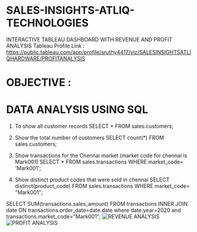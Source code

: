 # SALES-INSIGHTS-ATLIQ-TECHNOLOGIES
INTERACTIVE TABLEAU DASHBOARD WITH REVENUE AND PROFIT ANALYSIS
Tableau Profile Link : https://public.tableau.com/app/profile/sruthy4417/viz/SALESINSIGHTSATLIQHARDWARE/PROFITANALYSIS

# OBJECTIVE :
# DATA ANALYSIS USING SQL

1) To show all customer records
   SELECT * FROM sales.customers;
   
2) Show the total number of customers
   SELECT count(*) FROM sales.customers;

3) Show transactions for the Chennai market (market code for chennai is Mark001)
   SELECT * FROM sales.transactions
   WHERE market_code= 'Mark001';
   
4) Show distinct product codes that were sold in chennai
   SELECT distinct(product_code)
   FROM sales.transactions
   WHERE market_code= "Mark001";

SELECT SUM(transactions.sales_amount) FROM transactions INNER JOIN date ON transactions.order_date=date.date where date.year=2020 and transactions.market_code="Mark001";
![REVENUE ANALYSIS](https://github.com/Sruthyuday/SALES-INSIGHTS-ATLIQ-TECHNOLOGIES/assets/142775795/dea948c2-ab77-4f4e-af2a-1bae9f8b3123)
![PROFIT ANALYSIS](https://github.com/Sruthyuday/SALES-INSIGHTS-ATLIQ-TECHNOLOGIES/assets/142775795/92c6758a-730b-4b96-8996-987180c5f78a)
